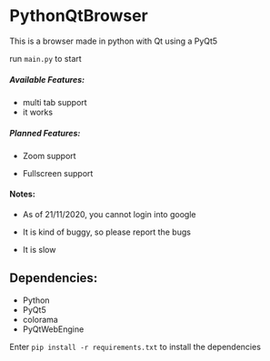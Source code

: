 # PythonQtBrowser
This is a browser made in python with Qt using a PyQt5

run `main.py` to start

##### Available Features:
- multi tab support
- it works

##### Planned Features:
- Zoom support

- Fullscreen support


#### Notes:
- As of 21/11/2020, you cannot login into google
- It is kind of buggy, so please report the bugs

- It is slow

## Dependencies:
- Python
- PyQt5
- colorama
- PyQtWebEngine

Enter `pip install -r requirements.txt` to install the dependencies

